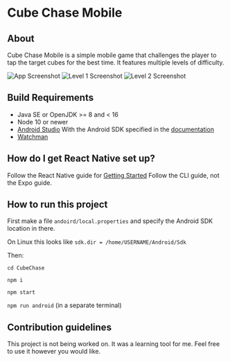 # Cube Chase Mobile

## About

Cube Chase Mobile is a simple mobile game that challenges the player
to tap the target cubes for the best time. It features multiple
levels of difficulty.

![App Screenshot](./CubeChase/screenshots/level_one_ready.png "App Screenshot")
![Level 1 Screenshot](./CubeChase/screenshots/level_one_game.png "Level 1 Screenshot")
![Level 2 Screenshot](./CubeChase/screenshots/level_two_game.png "Level 2 Screenshot")

## Build Requirements

* Java SE or OpenJDK >= 8 and < 16
* Node 10 or newer
* [Android Studio](https://developer.android.com/studio/index.html) With the Android SDK specified in the [documentation](https://reactnative.dev/docs/0.60/enviroment-setup)
* [Watchman](https://facebook.github.io/watchman/docs/install/#buildinstall)

## How do I get React Native set up? ##

Follow the React Native guide for [Getting Started](https://reactnative.dev/docs/0.60/enviroment-setup)
Follow the CLI guide, not the Expo guide.

## How to run this project ##

First make a file `andoird/local.properties` and specify the Android SDK location in there.

On Linux this looks like `sdk.dir = /home/USERNAME/Android/Sdk`

Then:

```cd CubeChase```

```npm i```

```npm start```

```npm run android``` (in a separate terminal)

## Contribution guidelines ##

This project is not being worked on. It was a learning tool for me.
Feel free to use it however you would like.